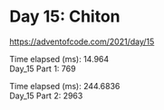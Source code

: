 # Day 15: Chiton #
https://adventofcode.com/2021/day/15

Time elapsed (ms): 14.964\
Day_15 Part 1: 769

Time elapsed (ms): 244.6836\
Day_15 Part 2: 2963
